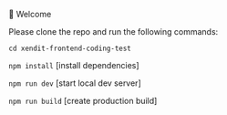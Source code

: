 

👋  Welcome

Please clone the repo and run the following commands:

```cd xendit-frontend-coding-test```


```npm install``` [install dependencies]

```npm run dev``` [start local dev server]

```npm run build``` [create production build]


